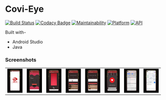 # Covi-Eye

[![Build Status](https://travis-ci.org/rob729/Covi-Eye.svg?branch=master)](https://travis-ci.org/rob729/Covi-Eye)
[![Codacy Badge](https://api.codacy.com/project/badge/Grade/7359a2b60f974c04ab38a6481780c2eb)](https://www.codacy.com/manual/rob729/News?utm_source=github.com&amp;utm_medium=referral&amp;utm_content=rob729/News&amp;utm_campaign=Badge_Grade)
[![Maintainability](https://api.codeclimate.com/v1/badges/3cf040d355cfa3d4c3a4/maintainability)](https://codeclimate.com/github/rob729/News/maintainability)
[![Platform](https://img.shields.io/badge/platform-android-blue.svg)](http://developer.android.com/index.html)
[![API](https://img.shields.io/badge/API-20%2B-blue.svg?style=flat)](https://android-arsenal.com/api?level=20)



Built with-
- Android Studio
- Java

 ### Screenshots

      

<table>
        <tr>
           <td><img src = "https://github.com/Ishita03-Singh/Covi-Eye/blob/master/WhatsApp%20Image%202021-11-14%20at%205.40.45%20PM%20(4).jpeg"  width="250"></td>
          <td><img src = "https://github.com/Ishita03-Singh/Covi-Eye/blob/master/WhatsApp%20Image%202021-11-14%20at%205.40.45%20PM%20(2).jpeg"  width="250"></td>
          <td><img src = "https://github.com/Ishita03-Singh/Covi-Eye/blob/master/WhatsApp%20Image%202021-11-14%20at%205.40.45%20PM%20(3).jpeg"  width="250"></td>
          <td><img src = "https://github.com/Ishita03-Singh/Covi-Eye/blob/master/WhatsApp%20Image%202021-11-14%20at%205.40.45%20PM%20(1).jpeg"  width="250"></td>
          <td><img src = "https://github.com/Ishita03-Singh/Covi-Eye/blob/master/WhatsApp%20Image%202021-11-14%20at%205.40.45%20PM.jpeg"  width="250"></td>
          <td><img src = "https://github.com/Ishita03-Singh/Covi-Eye/blob/master/WhatsApp%20Image%202021-11-14%20at%205.40.45%20PM%20(5).jpeg"  width="250"></td>
          <td><img src = "https://github.com/Ishita03-Singh/Covi-Eye/blob/master/WhatsApp%20Image%202021-11-14%20at%205.40.45%20PM%20(7).jpeg"  width="250"></td>
         <td><img src = "https://github.com/Ishita03-Singh/Covi-Eye/blob/master/WhatsApp%20Image%202021-11-14%20at%205.40.45%20PM%20(6).jpeg"  width="250"></td>
        

</table>  



